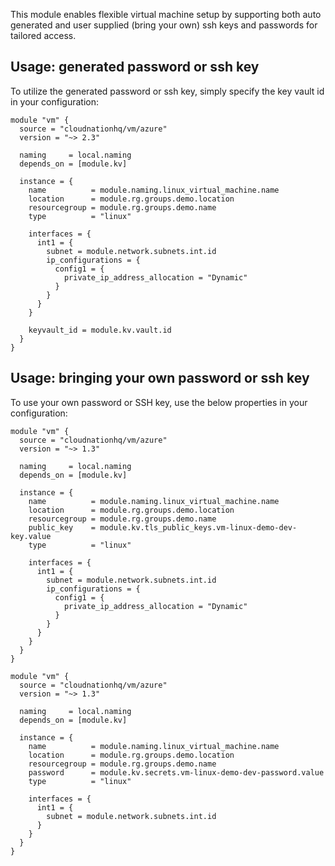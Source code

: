 This module enables flexible virtual machine setup by supporting both auto generated and user supplied (bring your own) ssh keys and passwords for tailored access.

## Usage: generated password or ssh key

To utilize the generated password or ssh key, simply specify the key vault id in your configuration:

```hcl
module "vm" {
  source = "cloudnationhq/vm/azure"
  version = "~> 2.3"

  naming     = local.naming
  depends_on = [module.kv]

  instance = {
    name          = module.naming.linux_virtual_machine.name
    location      = module.rg.groups.demo.location
    resourcegroup = module.rg.groups.demo.name
    type          = "linux"

    interfaces = {
      int1 = {
        subnet = module.network.subnets.int.id
        ip_configurations = {
          config1 = {
            private_ip_address_allocation = "Dynamic"
          }
        }
      }
    }

    keyvault_id = module.kv.vault.id
  }
}
```

## Usage: bringing your own password or ssh key

To use your own password or SSH key, use the below properties in your configuration:

```hcl
module "vm" {
  source = "cloudnationhq/vm/azure"
  version = "~> 1.3"

  naming     = local.naming
  depends_on = [module.kv]

  instance = {
    name          = module.naming.linux_virtual_machine.name
    location      = module.rg.groups.demo.location
    resourcegroup = module.rg.groups.demo.name
    public_key    = module.kv.tls_public_keys.vm-linux-demo-dev-key.value
    type          = "linux"

    interfaces = {
      int1 = {
        subnet = module.network.subnets.int.id
        ip_configurations = {
          config1 = {
            private_ip_address_allocation = "Dynamic"
          }
        }
      }
    }
  }
}
```

```hcl
module "vm" {
  source = "cloudnationhq/vm/azure"
  version = "~> 1.3"

  naming     = local.naming
  depends_on = [module.kv]

  instance = {
    name          = module.naming.linux_virtual_machine.name
    location      = module.rg.groups.demo.location
    resourcegroup = module.rg.groups.demo.name
    password      = module.kv.secrets.vm-linux-demo-dev-password.value
    type          = "linux"

    interfaces = {
      int1 = {
        subnet = module.network.subnets.int.id
      }
    }
  }
}
```

